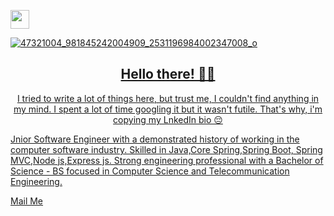
 <a href="https://www.linkedin.com/in/md-moshiur-rahman-84b208165/"><img height="30" src="https://github.com/stephenajulu/stephenajulu/blob/master/images/icons/linkedin-brands.svg">


   
   ![47321004_981845242004909_2531196984002347008_o](https://user-images.githubusercontent.com/36560845/107155430-844a1c80-69a2-11eb-9552-20f5b1b111ca.jpg)
   
   <h2 align="center">Hello there! 👋🤓</h2>
   <p align="center">
      I tried to write a lot of things here, but trust me, I couldn't find anything in my mind. I spent a lot of time googling it but it wasn't futile. That's why, i'm copying my LnkedIn bio 😔 
   </p>
   
   <p>
      Jnior Software Engineer with a demonstrated history of working in the computer software industry. Skilled in Java,Core Spring,Spring Boot, Spring MVC,Node js,Express js. Strong engineering professional with a Bachelor of Science - BS focused in Computer Science and Telecommunication Engineering. 
   </p>
   
 [Mail Me](shuvorm87@gmail.com)
